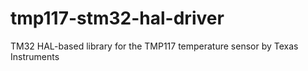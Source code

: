 # tmp117-stm32-hal-driver
TM32 HAL-based library for the TMP117 temperature sensor by Texas Instruments
